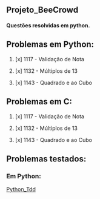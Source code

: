 ## Projeto_BeeCrowd

#### Questões resolvidas em python.

## Problemas em Python:

1. [x] 1117 - Validação de Nota

2. [x] 1132 - Múltiplos de 13

3. [x] 1143 - Quadrado e ao Cubo

## Problemas em C:

1. [x] 1117 - Validação de Nota

2. [x] 1132 - Múltiplos de 13

3. [x] 1143 - Quadrado e ao Cubo

## Problemas testados:
### Em Python:
[Python_Tdd](https://github.com/ThaysonScript/Projeto_BeeCrowd/tree/main/Python_tdd)

![]()
![]()
